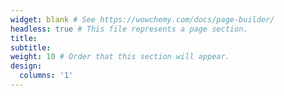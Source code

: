 ```yaml
---
widget: blank # See https://wowchemy.com/docs/page-builder/
headless: true # This file represents a page section.
title: 
subtitle:
weight: 10 # Order that this section will appear.
design:
  columns: '1'
---
```



